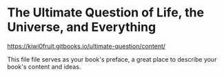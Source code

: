 # The Ultimate Question of Life, the Universe, and Everything

https://kiwi0fruit.gitbooks.io/ultimate-question/content/

This file file serves as your book's preface, a great place to describe your book's content and ideas.
